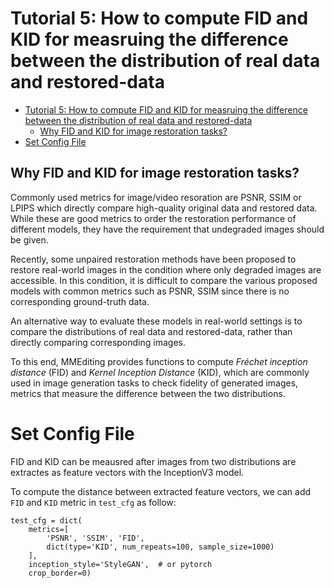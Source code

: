 # Tutorial 5: How to compute FID and KID for measruing the difference between the distribution of real data and restored-data

<!-- TOC -->

- [Tutorial 5: How to compute FID and KID for measruing the difference between the distribution of real data and restored-data](#tutorial-5-how-to-compute-fid-and-kid-for-measruing-the-difference-between-the-distribution-of-real-data-and-restored-data)
  - [Why FID and KID for image restoration tasks?](#why-fid-and-kid-for-image-restoration-tasks)
- [Set Config File](#set-config-file)

<!-- TOC -->

## Why FID and KID for image restoration tasks?

Commonly used metrics for image/video resoration are PSNR, SSIM or LPIPS which directly compare high-quality original data and restored data.
While these are good metrics to order the restoration performance of different models, they have the requirement that undegraded images should be given.

Recently, some unpaired restoration methods have been proposed to restore real-world images in the condition where only degraded images are accessible.
In this condition, it is difficult to compare the various proposed models with common metrics such as PSNR, SSIM since there is no corresponding ground-truth data.

An alternative way to evaluate these models in real-world settings is to compare the distributions of real data and restored-data, rather than directly comparing corresponding images.

To this end, MMEditing provides functions to compute  *Fréchet inception distance* (FID) and *Kernel Inception Distance* (KID), which are commonly used in image generation tasks to check fidelity of generated images, metrics that measure the difference between the two distributions.

# Set Config File

FID and KID can be meausred after images from two distributions are extractes as feature vectors with the InceptionV3 model.

To compute the distance between extracted feature vectors, we can add `FID` and `KID` metric in `test_cfg` as follow:

```python3
test_cfg = dict(
    metrics=[
        'PSNR', 'SSIM', 'FID',
        dict(type='KID', num_repeats=100, sample_size=1000)
    ],
    inception_style='StyleGAN',  # or pytorch
    crop_border=0)
```
